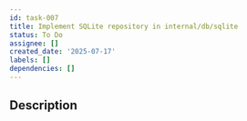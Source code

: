 ```yaml
---
id: task-007
title: Implement SQLite repository in internal/db/sqlite
status: To Do
assignee: []
created_date: '2025-07-17'
labels: []
dependencies: []
---
```


## Description
